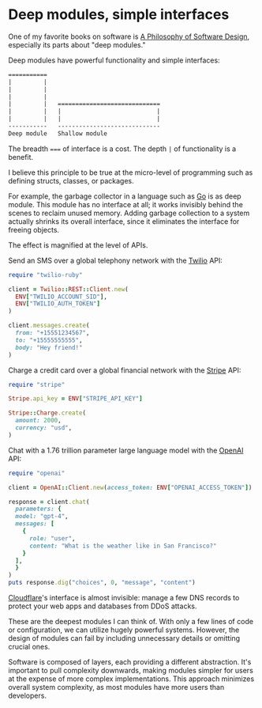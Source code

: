 # Deep modules, simple interfaces

One of my favorite books on software is
[A Philosophy of Software Design](https://amzn.to/2OQkBEQ),
especially its parts about "deep modules."

Deep modules have powerful functionality and simple interfaces:

```txt
===========
|         |
|         |
|         |
|         |   =============================
|         |   |                           |
|         |   |                           |
-----------   -----------------------------
Deep module   Shallow module
```

The breadth `===` of interface is a cost.
The depth `|` of functionality is a benefit.

I believe this principle to be true at the micro-level of programming such as
defining structs, classes, or packages.

For example, the garbage collector in a language such as [Go](https://go.dev/)
is as deep module. This module has no interface at all; it works invisibly
behind the scenes to reclaim unused memory. Adding garbage collection to a
system actually shrinks its overall interface, since it eliminates the interface
for freeing objects.

The effect is magnified at the level of APIs.

Send an SMS over a global telephony network
with the [Twilio](https://www.twilio.com) API:

```ruby
require "twilio-ruby"

client = Twilio::REST::Client.new(
  ENV["TWILIO_ACCOUNT_SID"],
  ENV["TWILIO_AUTH_TOKEN"]
)

client.messages.create(
  from: "+15551234567",
  to: "+15555555555",
  body: "Hey friend!"
)
```

Charge a credit card over a global financial network
with the [Stripe](https://stripe.com/) API:

```ruby
require "stripe"

Stripe.api_key = ENV["STRIPE_API_KEY"]

Stripe::Charge.create(
  amount: 2000,
  currency: "usd",
)
```

Chat with a 1.76 trillion parameter large language model
with the [OpenAI](https://openai.com/) API:

```ruby
require "openai"

client = OpenAI::Client.new(access_token: ENV["OPENAI_ACCESS_TOKEN"])

response = client.chat(
  parameters: {
  model: "gpt-4",
  messages: [
    {
      role: "user",
      content: "What is the weather like in San Francisco?"
    }
  ],
  }
)
puts response.dig("choices", 0, "message", "content")
```

[Cloudflare](https://www.cloudflare.com/)'s interface is almost invisible:
manage a few DNS records to protect your web apps and databases from DDoS attacks.

These are the deepest modules I can think of. With only a few
lines of code or configuration, we can utilize hugely powerful systems.
However, the design of modules can fail by including unnecessary details or
omitting crucial ones.

Software is composed of layers, each providing a different abstraction. It's
important to pull complexity downwards, making modules simpler for users at the
expense of more complex implementations. This approach minimizes overall system
complexity, as most modules have more users than developers.
